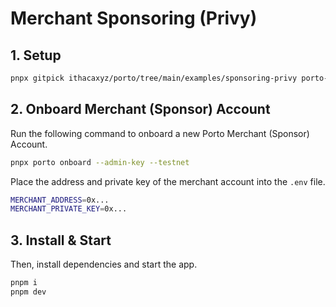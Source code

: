# Merchant Sponsoring (Privy)

## 1. Setup

```sh
pnpx gitpick ithacaxyz/porto/tree/main/examples/sponsoring-privy porto-sponsoring-privy && cd porto-sponsoring-privy
```

## 2. Onboard Merchant (Sponsor) Account

Run the following command to onboard a new Porto Merchant (Sponsor) Account.

```sh
pnpx porto onboard --admin-key --testnet
```

Place the address and private key of the merchant account into the `.env` file.

```sh
MERCHANT_ADDRESS=0x...
MERCHANT_PRIVATE_KEY=0x...
```

## 3. Install & Start

Then, install dependencies and start the app.

```sh
pnpm i
pnpm dev
```
